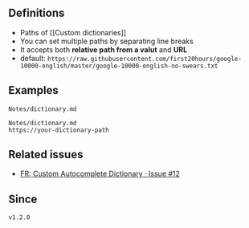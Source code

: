 ## Definitions

- Paths of [[Custom dictionaries]]
- You can set multiple paths by separating line breaks
- It accepts both **relative path from a valut** and **URL**
- default: `https://raw.githubusercontent.com/first20hours/google-10000-english/master/google-10000-english-no-swears.txt`

## Examples

```
Notes/dictionary.md
```

```
Notes/dictionary.md
https://your-dictionary-path
```

## Related issues

- [FR: Custom Autocomplete Dictionary · Issue \#12](https://github.com/tadashi-aikawa/obsidian-various-complements-plugin/issues/12)

## Since

`v1.2.0`
